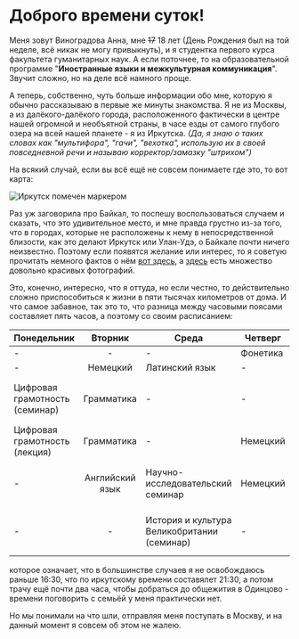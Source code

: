 # Доброго времени суток!

Меня зовут Виноградова Анна, мне ~~17~~ 18 лет (День Рождения был на той неделе, всё никак не могу привыкнуть), и я студентка первого курса факультета гуманитарных наук. А если поточнее, то на образовательной программе "**__Иностранные языки и межкультурная коммуникация__**". Звучит сложно, но на деле всё намного проще.

А теперь, собственно, чуть больше информации обо мне, которую я обычно рассказываю в первые же минуты знакомства. Я не из Москвы, а из далёкого-далёкого города, расположенного фактически в центре нашей огромной и необъятной страны, в часе езды от самого глубого озера на всей нашей планете - я из Иркутска. *(Да, я знаю о таких словах как "мультифора", "гачи", "вехотка", использую их в своей повседневной речи и  называю корректор/замазку "штрихом")*

На всякий случай, если вы всё ещё не совсем понимаете где это, то вот карта: 

![Иркутск помечен маркером](http://windoworld.ru/irkutsk/map/irkutsk.jpg)

Раз уж заговорила про Байкал, то поспешу воспользоваться случаем и сказать, что это удивительное место, и мне правда грустно из-за того, что в городах, которые не расположены к нему в непосредственной близости, как это делают Иркутск или Улан-Удэ, о Байкале почти ничего неизвестно. Поэтому если появятся желание или интерес, то я советую прочитать немного фактов о нём [вот здесь](http://100-faktov.ru/ozero-bajkal/), а [здесь](http://russiakrasava.ru/dostoprimechatelnosti-bajkala/ozero-bajkal-40-foto-goluboj-almaz-rossii.html) есть множество довольно красивых фотографий.

Это, конечно, интересно, что я оттуда, но если честно, то действительно сложно приспособиться к жизни в пяти тысячах километров от дома. И что самое забавное, так это то, что разница между часовыми поясами составляет пять часов, а поэтому со своим расписанием: 

| Понедельник   | Вторник   | Среда   | Четверг   | Пятница   |
| ------------- |:---------:| --------| ----------| ---------:|
| -             | -   | - | Фонетика     |   Практика речи   |      
| -             | Немецкий   |  Латинский язык |  -   |    Практика речи   |      
| Цифровая грамотность (семинар) | Грамматика   | - |   -    |  Мировое культурное наследие (семинар)   |      
| Цифровая грамотность (лекция) | Грамматика | - | Немецкий | - |
| - | Английский язык | Научно-исследовательский семинар | Немецкий | История и культура Великобритании (лекция) |
| - | - | История и культура Великобритании (семинар) | - | Мировое культурное наследие (лекция) |

которое означает, что в большинстве случаев я не освобождаюсь раньше 16:30, что по иркутскому времени составялет 21:30, а потом трачу ещё почти два часа, чтобы добраться до общежития в Одинцово - времени поговорить с семьёй у меня практически нет.

Но мы понимали на что шли, отправляя меня поступать в Москву, и на данный момент я совсем об этом не жалею.

